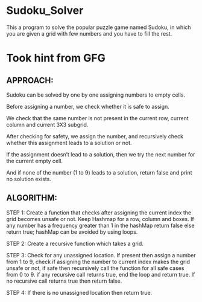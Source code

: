 # Sudoku_Solver
This a program to solve the popular puzzle game named Sudoku, in which you are given a grid with few numbers and you have to fill the rest.

# Took hint from GFG

##  APPROACH:

Sudoku can be solved by one by one assigning numbers to empty cells. 

Before assigning a number, we check whether it is safe to assign. 

We check that the same number is not present in the current row, current column and current 3X3 subgrid. 

After checking for safety, we assign the number, and recursively check whether this assignment leads 
to   a solution or not. 

If the assignment doesn’t lead to a solution, then we try the next number for the current empty cell. 

And if none of the number (1 to 9) leads to a solution, return false and print no solution exists.


## ALGORITHM:

STEP 1:
    Create a function that checks after assigning the current index the grid becomes unsafe or not.   Keep Hashmap for a row, column and boxes. If any number has a frequency greater than 1 in the hashMap return false else return true; hashMap can be avoided by using loops.

STEP 2:
    Create a recursive function which takes a grid.

STEP 3:
    Check for any unassigned location. If present then assign a number from 1 to 9, check if assigning the number to current index makes the grid unsafe or not, if safe then recursively call the function for all safe cases from 0 to 9. if any recursive call returns true, end the loop and return true. If no recursive call returns true then return false.

STEP 4:
    If there is no unassigned location then return true.



